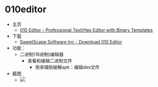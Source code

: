 # 010editor

* 主页
  * [010 Editor - Professional Text/Hex Editor with Binary Templates](https://www.sweetscape.com/010editor/)
* 下载
  * [SweetScape Software Inc - Download 010 Editor](https://www.sweetscape.com/download/010editor/)
* 功能：
  * 二进制(16进制)编辑器
    * 查看和编辑二进制文件
      * 用来辅助破解apk：编辑dex文件
* 截图
  * ![](../../assets/img/010editor_ui_example.gif)
